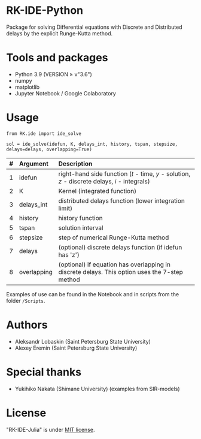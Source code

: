 # RK-IDE-Python
Package for solving Differential equations with Discrete and Distributed delays by the explicit Runge-Kutta method.

# Tools and packages

* Python 3.9 (VERSION ≥ v"3.6")
* numpy
* matplotlib
* Jupyter Notebook / Google Colaboratory

# Usage

```
from RK.ide import ide_solve
```

```
sol = ide_solve(idefun, K, delays_int, history, tspan, stepsize, delays=delays, overlapping=True)
```

|  #  | Argument    | Description |
| --- | :---        |    :---     |
|  1  | idefun      | right-hand side function (*t* - time, *y* - solution, *z* - discrete delays, *i* - integrals) |
|  2  | K           | Kernel (integrated function) |
|  3  | delays_int  | distributed delays function (lower integration limit) |
|  4  | history     | history function |
|  5  | tspan       | solution interval |
|  6  | stepsize    | step of numerical Runge-Kutta method |
|  7  | delays      | (optional) discrete delays function (if idefun has 'z') |
|  8  | overlapping | (optional) if equation has overlapping in discrete delays. This option uses the 7-step method |

Examples of use can be found in the Notebook and in scripts from the folder `/Scripts`.

# Authors

* Aleksandr Lobaskin (Saint Petersburg State University)
* Alexey Eremin (Saint Petersburg State University)

# Special thanks

* Yukihiko Nakata (Shimane University) (examples from SIR-models)

# License

"RK-IDE-Julia" is under [MIT license](https://en.wikipedia.org/wiki/MIT_License).
